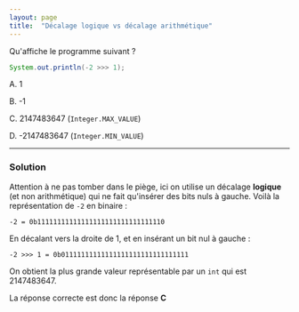 ```yaml
---
layout: page
title:  "Décalage logique vs décalage arithmétique"
---
```


Qu'affiche le programme suivant ?
```java
System.out.println(-2 >>> 1);
```

A. 1

B. -1

C. 2147483647 (`Integer.MAX_VALUE`)

D. -2147483647 (`Integer.MIN_VALUE`)

***

### Solution 

Attention à ne pas tomber dans le piège, ici on utilise un décalage **logique** (et non arithmétique) qui ne fait qu'insérer des bits nuls à gauche. Voilà la représentation de `-2` en binaire :
```
-2 = 0b11111111111111111111111111111110
```
En décalant vers la droite de 1, et en insérant un bit nul à gauche :
```
-2 >>> 1 = 0b01111111111111111111111111111111
```
On obtient la plus grande valeur représentable par un `int` qui est 2147483647.

La réponse correcte est donc la réponse **C**
